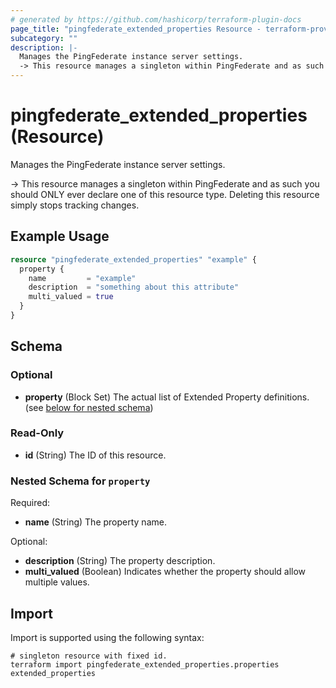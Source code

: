 ```yaml
---
# generated by https://github.com/hashicorp/terraform-plugin-docs
page_title: "pingfederate_extended_properties Resource - terraform-provider-pingfederate"
subcategory: ""
description: |-
  Manages the PingFederate instance server settings.
  -> This resource manages a singleton within PingFederate and as such you should ONLY ever declare one of this resource type. Deleting this resource simply stops tracking changes.
---
```


# pingfederate_extended_properties (Resource)

Manages the PingFederate instance server settings.

  -> This resource manages a singleton within PingFederate and as such you should ONLY ever declare one of this resource type. Deleting this resource simply stops tracking changes.

## Example Usage

```terraform
resource "pingfederate_extended_properties" "example" {
  property {
    name         = "example"
    description  = "something about this attribute"
    multi_valued = true
  }
}
```

<!-- schema generated by tfplugindocs -->
## Schema

### Optional

- **property** (Block Set) The actual list of Extended Property definitions. (see [below for nested schema](#nestedblock--property))

### Read-Only

- **id** (String) The ID of this resource.

<a id="nestedblock--property"></a>
### Nested Schema for `property`

Required:

- **name** (String) The property name.

Optional:

- **description** (String) The property description.
- **multi_valued** (Boolean) Indicates whether the property should allow multiple values.

## Import

Import is supported using the following syntax:

```shell
# singleton resource with fixed id.
terraform import pingfederate_extended_properties.properties extended_properties
```
